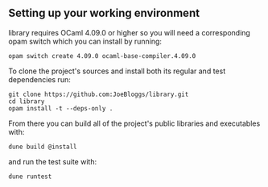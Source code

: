 ## Setting up your working environment

library requires OCaml 4.09.0 or higher so you will need a corresponding opam switch
which you can install by running:
```
opam switch create 4.09.0 ocaml-base-compiler.4.09.0
```

To clone the project's sources and install both its regular and test
dependencies run:
```
git clone https://github.com:JoeBloggs/library.git
cd library
opam install -t --deps-only .
```

From there you can build all of the project's public libraries and executables
with:
```
dune build @install
```
and run the test suite with:
```
dune runtest
```

